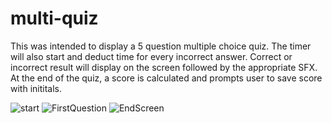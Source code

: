 # multi-quiz

This was intended to display a 5 question multiple choice quiz.
The timer will also start and deduct time for every incorrect answer.
Correct or incorrect result will display on the screen followed by the appropriate SFX.
At the end of the quiz, a score is calculated and prompts user to save score with inititals.

![start](https://user-images.githubusercontent.com/114010089/202607864-ec4eecd9-1cb9-4f40-ab6d-d16a811fb7b3.png)
![FirstQuestion](https://user-images.githubusercontent.com/114010089/202607880-841faf05-b450-4999-9b98-62947242bd08.png)
![EndScreen](https://user-images.githubusercontent.com/114010089/202607887-13071bf9-652b-41d7-b8ce-393b679026f1.png)
